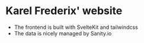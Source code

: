 # Karel Frederix' website
 - The frontend is built with SvelteKit and tailwindcss
 - The data is nicely managed by Sanity.io
